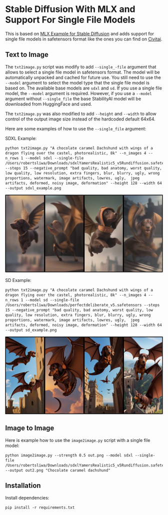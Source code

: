 # Stable Diffusion With MLX and Support For Single File Models

This is based on [MLX Example for Stable Diffusion](https://github.com/ml-explore/mlx-examples/tree/main/stable_diffusion) and adds support for single file models in safetensors format like the ones you can find on [Civitai](https://civitai.com/).

## Text to Image

The `txt2image.py` script was modify to add `--single_-file` argument that allows to select a single file model in safetensors format. The model will be automatically unpacked and cached for future use.  You still need to use the `--model` argument to select the model type that the single file model is based on.  The available base models are `sdxl` and `sd`.  If you use a single file model, the `--model` argument is required.  However, if you use a `--model` argument without `--single_file` the base StabilityAI model will be downloaded from HuggingFace and used.

The `txt2image.py` was also modified to add `--height` and `--width` to allow control of the output image size instead of the hardcoded default 64x64.

Here are some examples of how to use the `--single_file` argument:

SDXL Example:
```shell
python txt2image.py "A chocolate caramel Dachshund with wings of a dragon flying over the castel, photorealistic, 8k" --n_images 4 --n_rows 1 --model sdxl --single-file /Users/robertsliwa/Downloads/sdxlYamersRealistic5_v5Rundiffusion.safetensors --steps 15 --negative_prompt "bad quality, bad anatomy, worst quality, low quality, low resolution, extra fingers, blur, blurry, ugly, wrong proportions, watermark, image artifacts, lowres, ugly,  jpeg artifacts, deformed, noisy image, deformation" --height 128 --width 64 --output sdxl_example.png
```

![sdxl_example](sdxl_example.png)

SD Example:
```shell
python txt2image.py "A chocolate caramel Dachshund with wings of a dragon flying over the castel, photorealistic, 8k" --n_images 4 --n_rows 1 --model sd --single-file /Users/robertsliwa/Downloads/perfectdeliberate_v5.safetensors --steps 15 --negative_prompt "bad quality, bad anatomy, worst quality, low quality, low resolution, extra fingers, blur, blurry, ugly, wrong proportions, watermark, image artifacts, lowres, ugly,  jpeg artifacts, deformed, noisy image, deformation" --height 128 --width 64 --output sd_example.png
```

![sd_example](sd_example.png)

## Image to Image

Here is example how to use the `image2image.py` script with a single file model:

```shell
python image2image.py --strength 0.5 out.png --model sdxl --single-file /Users/robertsliwa/Downloads/sdxlYamersRealistic5_v5Rundiffusion.safetensors --output out2.png "Chocolate caramel dachshund"
```

## Installation

Install dependencies:

```shell
pip install -r requirements.txt
```
